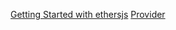 
[Getting Started with ethersjs](https://docs.ethers.io/v5/getting-started/)
[Provider](https://docs.ethers.io/v5/api/providers/provider/#Provider--ens-methods)